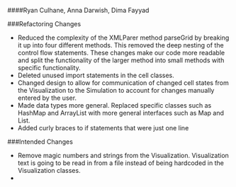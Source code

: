 ####Ryan Culhane, Anna Darwish, Dima Fayyad

###Refactoring Changes
* Reduced the complexity of the XMLParer method parseGrid by breaking it up into four different methods.  This 
removed the deep nesting of the control flow statements.  These changes make our code more readable and split the 
functionality of the larger method into small methods with specific functionality.
* Deleted unused import statements in the cell classes.
* Changed design to allow for communication of changed cell states from the Visualization to the Simulation to 
account for changes manually entered by the user.
* Made data types more general.  Replaced specific classes such as HashMap and ArrayList with more general interfaces
 such as Map and List.
* Added curly braces to if statements that were just one line


###Intended Changes
* Remove magic numbers and strings from the Visualization.  Visualization text is going to be read in from a file 
instead of being hardcoded in the Visualization classes.
* 
